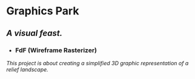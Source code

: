 # Graphics Park

## *A visual feast.*


- ### FdF (Wireframe Rasterizer)
*This project is about creating a simplified 3D graphic representation of a relief landscape.*
